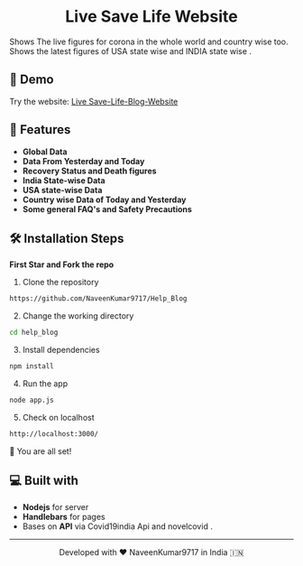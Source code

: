 
 <h1 align="center">
Live Save Life Website
</h1>


Shows The live figures for corona in the whole world and country wise too.
Shows the latest figures of USA state wise and INDIA state wise .

## 🚀 Demo 
Try the website: [Live Save-Life-Blog-Website](https://help-blog.herokuapp.com/stories)

## 🧐 Features

- **Global Data** 
- **Data From Yesterday and Today**
- **Recovery Status and Death figures**
- **India State-wise Data**
- **USA state-wise Data**
- **Country wise Data of Today and Yesterday**
- **Some general FAQ's and Safety Precautions**


## 🛠️ Installation Steps

**First Star and Fork the repo** 

1. Clone the repository

```bash
https://github.com/NaveenKumar9717/Help_Blog
```

2. Change the working directory

```bash
cd help_blog
```

3. Install dependencies

```bash
npm install
```

4. Run the app

```bash
node app.js
```
5. Check on localhost 

```bash
http://localhost:3000/
```

🌟 You are all set!



## 💻 Built with
- **Nodejs** for server
- **Handlebars** for pages
- Bases on **API** via Covid19india Api and novelcovid .

<hr>
<p align="center">
Developed with ❤️ NaveenKumar9717 in India 🇮🇳 
</p>

